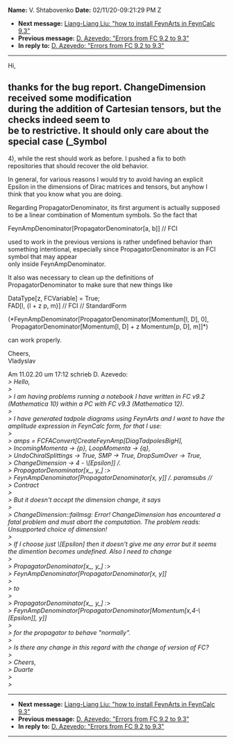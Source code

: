 **Name:** V. Shtabovenko
**Date:** 02/11/20-09:21:29 PM Z

  - **Next message:** [Liang-Liang Liu: "how to install FeynArts in
    FeynCalc 9.3"](1563.html)
  - **Previous message:** [D. Azevedo: "Errors from FC 9.2 to
    9.3"](1561.html)
  - **In reply to:** [D. Azevedo: "Errors from FC 9.2 to
    9.3"](1561.html)

-----

Hi,  

thanks for the bug report. ChangeDimension received some modification  
during the addition of Cartesian tensors, but the checks indeed seem
to  
be to restrictive. It should only care about the special case (\_Symbol
-  
4), while the rest should work as before. I pushed a fix to both  
repositories that should recover the old behavior.  

In general, for various reasons I would try to avoid having an
explicit  
Epsilon in the dimensions of Dirac matrices and tensors, but anyhow I  
think that you know what you are doing.  

Regarding PropagatorDenominator, its first argument is actually
supposed  
to be a linear combination of Momentum symbols. So the fact that  

FeynAmpDenominator[PropagatorDenominator[a, b]] // FCI  

used to work in the previous versions is rather undefined behavior
than  
something intentional, especially since PropagatorDenominator is an
FCI  
symbol that may appear  
only inside FeynAmpDenominator.  

It also was necessary to clean up the definitions of  
PropagatorDenominator to make sure that new things like  

DataType[z, FCVariable] = True;  
FAD[l, {l + z p, m}] // FCI // StandardForm  

(\*FeynAmpDenominator[PropagatorDenominator[Momentum[l,
D], 0],  
  PropagatorDenominator[Momentum[l, D] + z Momentum[p,
D], m]]\*)  

can work properly.  

Cheers,  
Vladyslav  

Am 11.02.20 um 17:12 schrieb D. Azevedo:  
*\> Hello,*  
*\>*  
*\> I am having problems running a notebook I have written in FC v9.2
(Mathematica 10) within a PC with FC v9.3 (Mathematica 12).*  
*\>*  
*\> I have generated tadpole diagrams using FeynArts and I want to have
the amplitude expression in FeynCalc form, for that I use:*  
*\>*  
*\> amps = FCFAConvert[CreateFeynAmp[DiagTadpolesBigH],*  
*\> IncomingMomenta -\> {p}, LoopMomenta -\> {q},*  
*\> UndoChiralSplittings -\> True, SMP -\> True, DropSumOver -\>
True,*  
*\> ChangeDimension -\> 4 - \\[Epsilon]] /.*  
*\> PropagatorDenominator[x\_, y\_] :\>*  
*\> FeynAmpDenominator[PropagatorDenominator[x, y]] /.
paramsubs //*  
*\> Contract*  
*\>*  
*\> But it doesn't accept the dimension change, it says*  
*\>*  
*\> ChangeDimension::failmsg: Error\! ChangeDimension has encountered a
fatal problem and must abort the computation. The problem reads:
Unsupported choice of dimension\!*  
*\>*  
*\> If I choose just \\[Epsilon] then it doesn't give me any
error but it seems the dimention becomes undefined. Also I need to
change*  
*\>*  
*\> PropagatorDenominator[x\_, y\_] :\>*  
*\> FeynAmpDenominator[PropagatorDenominator[x, y]]*  
*\>*  
*\> to*  
*\>*  
*\> PropagatorDenominator[x\_, y\_] :\>*  
*\>
FeynAmpDenominator[PropagatorDenominator[Momentum[x,4-\\[Epsilon]],
y]]*  
*\>*  
*\> for the propagator to behave "normally".*  
*\>*  
*\> Is there any change in this regard with the change of version of
FC?*  
*\>*  
*\> Cheers,*  
*\> Duarte*  
*\>*  
*\>*  

-----

  - **Next message:** [Liang-Liang Liu: "how to install FeynArts in
    FeynCalc 9.3"](1563.html)
  - **Previous message:** [D. Azevedo: "Errors from FC 9.2 to
    9.3"](1561.html)
  - **In reply to:** [D. Azevedo: "Errors from FC 9.2 to
    9.3"](1561.html)

-----

